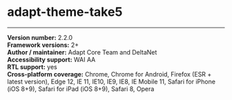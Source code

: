 # adapt-theme-take5

----------------------------
**Version number:**  2.2.0   
**Framework versions:**  2+     
**Author / maintainer:** Adapt Core Team and DeltaNet  
**Accessibility support:** WAI AA   
**RTL support:** yes  
**Cross-platform coverage:** Chrome, Chrome for Android, Firefox (ESR + latest version), Edge 12, IE 11, IE10, IE9, IE8, IE Mobile 11, Safari for iPhone (iOS 8+9), Safari for iPad (iOS 8+9), Safari 8, Opera    
